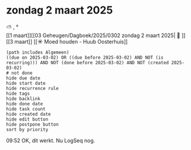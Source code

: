 # zondag 2 maart 2025

⛅ , °<br>[[1 maart]][[03 Geheugen/Dagboek/2025/0302 zondag 2 maart 2025| 📓 ]][[3 maart]]
[[☀️ Moed houden - Huub Oosterhuis]]
```tasks
(path includes Algemeen)
((due on 2025-03-02) OR ((due before 2025-03-02) AND NOT (is recurring))) AND NOT (done before 2025-03-02) AND NOT (created 2025-03-02)
# not done
hide due date
hide start date
hide recurrence rule
hide tags
hide backlink
hide done date
hide task count
hide created date
hide edit button
hide postpone button 
sort by priority 
```
09:52 OK, dit werkt. Nu LogSeq nog.
